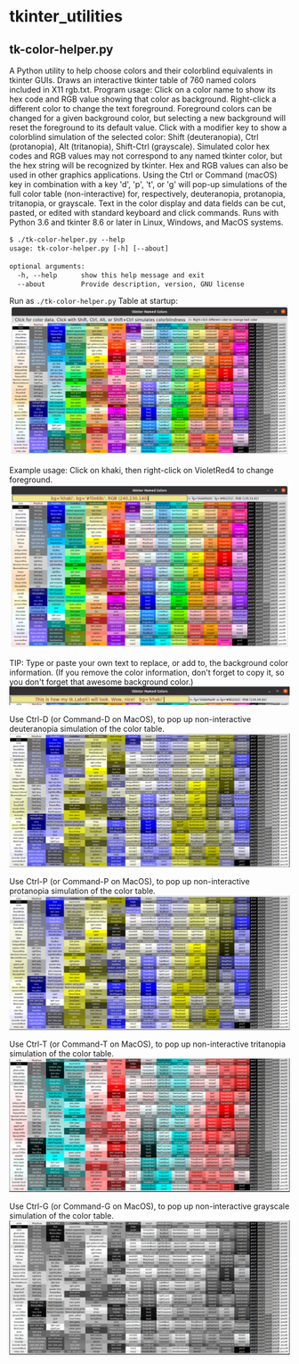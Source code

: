 # tkinter_utilities
## tk-color-helper.py

A Python utility to help choose colors and their colorblind equivalents
in tkinter GUIs. Draws an interactive tkinter table of 760 named colors
included in X11 rgb.txt. 
   Program usage: Click on a color name to show its hex code and RGB
value showing that color as background. Right-click a different color to
change the text foreground. Foreground colors can be changed for a given
background color, but selecting a new background will reset the
foreground to its default value. Click with a modifier key to show a
colorblind simulation of the selected color: Shift (deuteranopia), 
Ctrl (protanopia), Alt (tritanopia), Shift-Ctrl (grayscale).
Simulated color hex codes and RGB values may not correspond to any named
tkinter color, but the hex string will be recognized by tkinter. Hex and
RGB values can also be used in other graphics applications.
    Using the Ctrl or Command (macOS) key in combination with a key
'd', 'p', 't', or 'g' will pop-up simulations of the full color table 
(non-interactive) for, respectively, deuteranopia, protanopia, 
tritanopia, or grayscale.
    Text in the color display and data fields can be cut, pasted, or
edited with standard keyboard and click commands. Runs with Python 3.6 
and tkinter 8.6 or later in Linux, Windows, and MacOS systems.
```
$ ./tk-color-helper.py --help
usage: tk-color-helper.py [-h] [--about]

optional arguments:
  -h, --help      show this help message and exit
  --about         Provide description, version, GNU license
```
Run as `./tk-color-helper.py`
Table at startup:
![tkinter-colors](images/full_color_start.png)

Example usage: Click on khaki, then right-click on VioletRed4 to change foreground.
![named-colors](images/tkinter_colors.png)

TIP:
Type or paste your own text to replace, or add to, the background color information. (If you remove the color information, don't forget to copy it, so you don't forget that awesome background color.)
![custom_text](images/custom_text.png)

Use Ctrl-D (or Command-D on MacOS), to pop up non-interactive deuteranopia simulation of the color table.
![deuteranopeia-simulated-colors](images/deuteranopia_colortable.png)

Use Ctrl-P (or Command-P on MacOS), to pop up non-interactive protanopia simulation of the color table.
![protanopeia-simulated-colors](images/protanopia_colortable.png)

Use Ctrl-T (or Command-T on MacOS), to pop up non-interactive tritanopia simulation of the color table.
![tritanopia_-simulated-colors](images/tritanopia_colortable.png)

Use Ctrl-G (or Command-G on MacOS), to pop up non-interactive grayscale simulation of the color table.
![grayscale-simulated-colors](images/grayscale_colortable.png)

